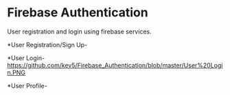 # Firebase Authentication
User registration and login using firebase services.

*User Registration/Sign Up-


*User Login-
https://github.com/kev5/Firebase_Authentication/blob/master/User%20Login.PNG

*User Profile-

